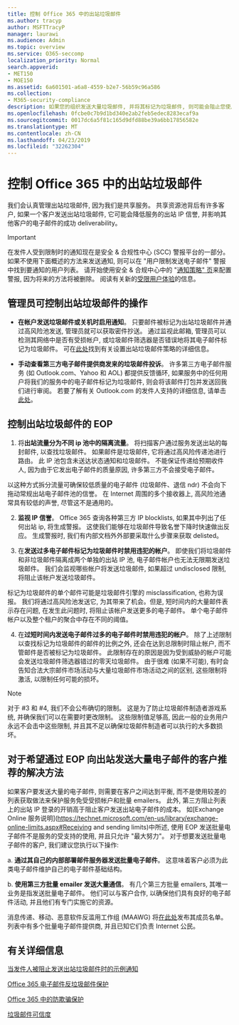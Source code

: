 ```yaml
---
title: 控制 Office 365 中的出站垃圾邮件
ms.author: tracyp
author: MSFTTracyP
manager: laurawi
ms.audience: Admin
ms.topic: overview
ms.service: O365-seccomp
localization_priority: Normal
search.appverid:
- MET150
- MOE150
ms.assetid: 6a601501-a6a8-4559-b2e7-56b59c96a586
ms.collection:
- M365-security-compliance
description: 如果您的组织发送大量垃圾邮件, 并将其标记为垃圾邮件, 则可能会阻止您使用 Office 365 发送电子邮件。 阅读本文, 了解有关此操作的原因以及您可以执行的操作的详细信息。
ms.openlocfilehash: 0fcbe0c7b9d1bd340e2ab2feb5edec8283ecaf9a
ms.sourcegitcommit: 0017dc6a5f81c165d9dfd88be39a6bb17856582e
ms.translationtype: MT
ms.contentlocale: zh-CN
ms.lasthandoff: 04/23/2019
ms.locfileid: "32262304"
---
```

# <a name="controlling-outbound-spam-in-office-365"></a>控制 Office 365 中的出站垃圾邮件

我们会认真管理出站垃圾邮件, 因为我们是共享服务。  共享资源池背后有许多客户, 如果一个客户发送出站垃圾邮件, 它可能会降低服务的出站 IP 信誉, 并影响其他客户的电子邮件的成功 deliverability。

> [!IMPORTANT]
> 在发件人受到限制时的通知现在是安全 & 合规性中心 (SCC) 警报平台的一部分。 如果不使用下面概述的方法来发送通知, 则可以在 "用户限制发送电子邮件" 警报中找到要通知的用户列表。 请开始使用安全 & 合规中心中的 "[通知策略" 页](https://sip.protection.office.com/alertpolicies)来配置警报, 因为将来的方法将被删除。 阅读有关新的[受限用户体验](https://docs.microsoft.com/en-us/Office365/SecurityCompliance/removing-user-from-restricted-users-portal-after-spam)的信息。

## <a name="what-admins-can-do-to-control-outbound-spam"></a>管理员可控制出站垃圾邮件的操作

- **在帐户发送垃圾邮件或关机时启用通知**。 只要邮件被标记为出站垃圾邮件并通过高风险池发送, 管理员就可以获取密件抄送。 通过监视此邮箱, 管理员可以检测其网络中是否有受损帐户, 或垃圾邮件筛选器是否错误地将其电子邮件标记为垃圾邮件。  可在[此处](configure-the-outbound-spam-policy.md)找到有关设置出站垃圾邮件策略的详细信息。
 
- **手动查看第三方电子邮件提供商发来的垃圾邮件投诉**。 许多第三方电子邮件服务 (如 Outlook.com、Yahoo 和 AOL) 都提供反馈循环, 如果服务中的任何用户将我们的服务中的电子邮件标记为垃圾邮件, 则会将该邮件打包并发送回我们进行审阅。 若要了解有关 Outlook.com 的发件人支持的详细信息, 请单击[此处](https://sendersupport.olc.protection.outlook.com/pm/services.aspx)。

## <a name="what-eop-does-to-control-outbound-spam"></a>控制出站垃圾邮件的 EOP 

1. 将**出站流量分为不同 ip 池中的隔离流量**。 将扫描客户通过服务发送出站的每封邮件, 以查找垃圾邮件。 如果邮件是垃圾邮件, 它将通过高风险传递池进行路由。 此 IP 池包含未送达状态通知和垃圾邮件。 不能保证传递给预期收件人, 因为由于它发出电子邮件的质量原因, 许多第三方不会接受电子邮件。

以这种方式拆分流量可确保较低质量的电子邮件 (垃圾邮件、退信 ndr) 不会向下拖动常规出站电子邮件池的信誉。 在 Internet 周围的多个接收器上, 高风险池通常具有较低的声誉, 尽管这不是通用的。 

2. **监视 IP 信誉**。 Office 365 查询各种第三方 IP blocklists, 如果其中列出了任何出站 ip, 将生成警报。 这使我们能够在垃圾邮件导致名誉下降时快速做出反应。 生成警报时, 我们有内部文档外外部要采取什么步骤来获取 delisted。 

3. 在**发送过多电子邮件标记为垃圾邮件时禁用违犯的帐户**。 即使我们将垃圾邮件和非垃圾邮件隔离成两个单独的出站 IP 池, 电子邮件帐户也无法无限期发送垃圾邮件。 我们会监视哪些帐户将发送垃圾邮件, 如果超过 undisclosed 限制, 将阻止该帐户发送垃圾邮件。

标记为垃圾邮件的单个邮件可能是垃圾邮件引擎的 misclassification, 也称为误报。 我们将通过高风险池发送它, 为其带来了机会。但是, 短时间内的大量邮件表示存在问题, 在发生此问题时, 将阻止该帐户发送更多的电子邮件。 单个电子邮件帐户以及整个租户的聚合中存在不同的阈值。

4. 在**过短时间内发送电子邮件过多的电子邮件时禁用违犯的帐户**。 除了上述限制以查找标记为垃圾邮件的邮件的比例之外, 还会在达到总限制时阻止帐户, 而不管邮件是否被标记为垃圾邮件。 此限制存在的原因是因为受到威胁的帐户可能会发送垃圾邮件筛选器错过的零天垃圾邮件。 由于很难 (如果不可能), 有时会告知合法大宗邮件市场活动与大量垃圾邮件市场活动之间的区别, 这些限制将激活, 以限制任何可能的损坏。

> [!NOTE]
> 对于 #3 和 #4, 我们不会公布确切的限制。  这是为了防止垃圾邮件制造者游戏系统, 并确保我们可以在需要时更改限制。 这些限制值足够高, 因此一般的业务用户永远不会击中这些限制, 并且其不足以确保垃圾邮件制造者可以执行的大多数损坏。 

## <a name="recommended-workarounds-for-customers-who-want-to-send-outbound-a-lot-of-email-through-eop"></a>对于希望通过 EOP 向出站发送大量电子邮件的客户推荐的解决方法

如果客户要发送大量的电子邮件, 则需要在客户之间达到平衡, 而不是使用较差的列表获取做法来保护服务免受受损帐户和批量 emailers。 此外, 第三方阻止列表上的出站 IP 登录的开销高于阻止客户发送出站电子邮件的成本。 如[Exchange Online 服务说明](https://technet.microsoft.com/en-us/library/exchange-online-limits.aspx#Receiving and sending limits)中所述, 使用 EOP 发送批量电子邮件不是服务的受支持的使用, 并且只允许 "最大努力"。 对于想要发送批量电子邮件的客户, 我们建议您执行以下操作:

a. **通过其自己的内部部署邮件服务器发送批量电子邮件**。 这意味着客户必须为此类电子邮件维护自己的电子邮件基础结构。

b. **使用第三方批量 emailer 发送大量通信**。 有几个第三方批量 emailers, 其唯一业务是指发送批量电子邮件。 他们可以与客户合作, 以确保他们具有良好的电子邮件活动, 并且他们有专门实施它的资源。 

消息传递、移动、恶意软件反滥用工作组 (MAAWG) 将[在此处](http://www.maawg.org/about/roster)发布其成员名单。 列表中有多个批量电子邮件提供商, 并且已知它们负责 Internet 公民。 
  
## <a name="for-more-information"></a>有关详细信息

[当发件人被阻止发送出站垃圾邮件时的示例通知](sample-notification-when-a-sender-is-blocked-sending-outbound-spam.md)

[Office 365 电子邮件反垃圾邮件保护](anti-spam-protection.md)

[Office 365 中的防欺骗保护](anti-spoofing-protection.md)

[垃圾邮件可信度](spam-confidence-levels.md)
